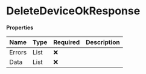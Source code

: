 # DeleteDeviceOkResponse

**Properties**

| Name   | Type                     | Required | Description |
| :----- | :----------------------- | :------- | :---------- |
| Errors | List<Error>              | ❌       |             |
| Data   | List<ResourceIdentifier> | ❌       |             |

<!-- This file was generated by liblab | https://liblab.com/ -->
